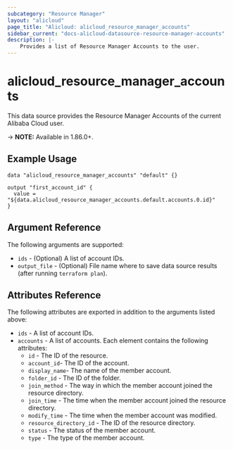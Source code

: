 ```yaml
---
subcategory: "Resource Manager"
layout: "alicloud"
page_title: "Alicloud: alicloud_resource_manager_accounts"
sidebar_current: "docs-alicloud-datasource-resource-manager-accounts"
description: |-
    Provides a list of Resource Manager Accounts to the user.
---
```


# alicloud\_resource\_manager\_accounts

This data source provides the Resource Manager Accounts of the current Alibaba Cloud user.

-> **NOTE:**  Available in 1.86.0+.

## Example Usage

```
data "alicloud_resource_manager_accounts" "default" {}

output "first_account_id" {
  value = "${data.alicloud_resource_manager_accounts.default.accounts.0.id}"
}
```

## Argument Reference

The following arguments are supported:

* `ids` - (Optional) A list of account IDs.
* `output_file` - (Optional) File name where to save data source results (after running `terraform plan`).

## Attributes Reference

The following attributes are exported in addition to the arguments listed above:

* `ids` - A list of account IDs.
* `accounts` - A list of accounts. Each element contains the following attributes:
    * `id` - The ID of the resource.
    * `account_id`- The ID of the account.
    * `display_name`- The name of the member account.
    * `folder_id` - The ID of the folder.
    * `join_method` - The way in which the member account joined the resource directory. 
    * `join_time` - The time when the member account joined the resource directory.
    * `modify_time` - The time when the member account was modified.
    * `resource_directory_id` - The ID of the resource directory.
    * `status` - The status of the member account. 
    * `type` - The type of the member account. 
    
